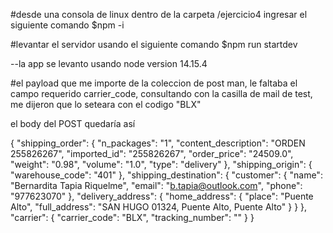 
#desde una consola de linux dentro de la carpeta /ejercicio4 ingresar el siguiente comando
$npm -i

#levantar el servidor usando el siguiente comando
$npm run startdev

--la app se levanto usando node version 14.15.4

#el payload que me importe de la coleccion de post man, le faltaba el campo requerido
carrier_code, consultando con la casilla de mail de test, me dijeron que lo seteara
con el codigo "BLX"

el body del POST quedaría así

{
    "shipping_order": {
        "n_packages": "1",
        "content_description": "ORDEN 255826267",
        "imported_id": "255826267",
        "order_price": "24509.0",
        "weight": "0.98",
        "volume": "1.0",
        "type": "delivery"
    },
    "shipping_origin": {
        "warehouse_code": "401"
    },
    "shipping_destination": {
        "customer": {
            "name": "Bernardita Tapia Riquelme",
            "email": "b.tapia@outlook.com",
            "phone": "977623070"
        },
        "delivery_address": {
            "home_address": {
                "place": "Puente Alto",
                "full_address": "SAN HUGO 01324, Puente Alto, Puente Alto"
            }
        }
    },
    "carrier": {
        "carrier_code": "BLX",
        "tracking_number": ""
    }
}